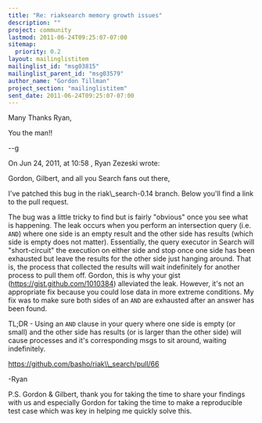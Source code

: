 ```yaml
---
title: "Re: riaksearch memory growth issues"
description: ""
project: community
lastmod: 2011-06-24T09:25:07-07:00
sitemap:
  priority: 0.2
layout: mailinglistitem
mailinglist_id: "msg03815"
mailinglist_parent_id: "msg03579"
author_name: "Gordon Tillman"
project_section: "mailinglistitem"
sent_date: 2011-06-24T09:25:07-07:00
---
```



Many Thanks Ryan,

You the man!!

--g


On Jun 24, 2011, at 10:58 , Ryan Zezeski wrote:

Gordon, Gilbert, and all you Search fans out there,

I've patched this bug in the riak\\_search-0.14 branch. Below you'll find a link 
to the pull request.

The bug was a little tricky to find but is fairly "obvious" once you see what 
is happening. The leak occurs when you perform an intersection query (i.e. 
`AND`) where one side is an empty result and the other side has results (which 
side is empty does not matter). Essentially, the query executor in Search will 
"short-circuit" the execution on either side and stop once one side has been 
exhausted but leave the results for the other side just hanging around. That 
is, the process that collected the results will wait indefinitely for another 
process to pull them off. Gordon, this is why your gist 
(https://gist.github.com/1010384) alleviated the leak. However, it's not an 
appropriate fix because you could lose data in more extreme conditions. My fix 
was to make sure both sides of an `AND` are exhausted after an answer has been 
found.

TL;DR - Using an `AND` clause in your query where one side is empty (or small) 
and the other side has results (or is larger than the other side) will cause 
processes and it's corresponding msgs to sit around, waiting indefinitely.

https://github.com/basho/riak\\_search/pull/66

-Ryan

P.S. Gordon & Gilbert, thank you for taking the time to share your findings 
with us and especially Gordon for taking the time to make a reproducible test 
case which was key in helping me quickly solve this.


